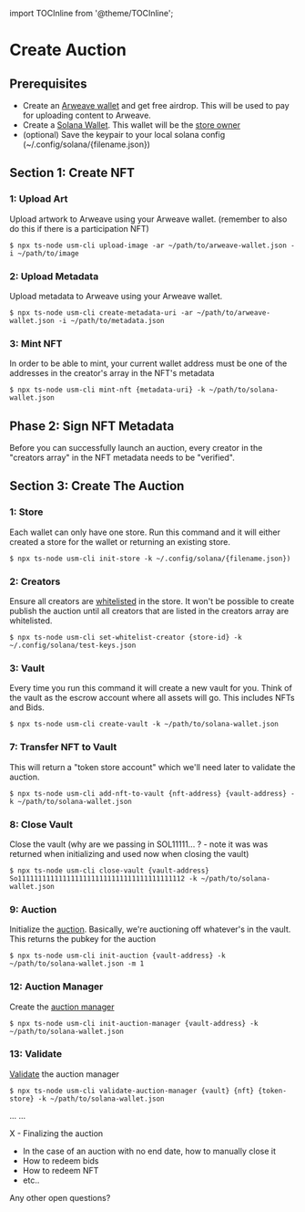 import TOCInline from '@theme/TOCInline';

# Create Auction

## Prerequisites

- Create an [Arweave wallet](https://faucet.arweave.net/) and get free airdrop. This will be used to pay for uploading content to Arweave.
- Create a [Solana Wallet](https://docs.solana.com/wallet-guide/file-system-wallet#generate-a-file-system-wallet-keypair). This wallet will be the [store owner](https://github.com/metaplex-foundation/metaplex/blob/master/ARCHITECTURE.md#store)
- (optional) Save the keypair to your local solana config (~/.config/solana/{filename.json})

## Section 1: Create NFT

### 1: Upload Art

Upload artwork to Arweave using your Arweave wallet. (remember to also do this if there is a participation NFT)

```
$ npx ts-node usm-cli upload-image -ar ~/path/to/arweave-wallet.json -i ~/path/to/image
```

### 2: Upload Metadata

Upload metadata to Arweave using your Arweave wallet.

```
$ npx ts-node usm-cli create-metadata-uri -ar ~/path/to/arweave-wallet.json -i ~/path/to/metadata.json
```

### 3: Mint NFT

In order to be able to mint, your current wallet address must be one of the addresses in the creator's array in the NFT's metadata

```
$ npx ts-node usm-cli mint-nft {metadata-uri} -k ~/path/to/solana-wallet.json
```

## Phase 2: Sign NFT Metadata

Before you can successfully launch an auction, every creator in the "creators array" in the NFT metadata needs to be "verified".

## Section 3: Create The Auction

### 1: Store

Each wallet can only have one store. Run this command and it will either created a store for the wallet or returning an existing store.

```
$ npx ts-node usm-cli init-store -k ~/.config/solana/{filename.json})
```

### 2: Creators

Ensure all creators are [whitelisted](https://github.com/metaplex-foundation/metaplex/blob/master/ARCHITECTURE.md#whitelistedcreator) in the store. It won't be possible to create publish the auction until all creators that are listed in the creators array are whitelisted.

```
$ npx ts-node usm-cli set-whitelist-creator {store-id} -k ~/.config/solana/test-keys.json
```

### 3: Vault

Every time you run this command it will create a new vault for you. Think of the vault as the escrow account where all assets will go. This includes NFTs and Bids.

```
$ npx ts-node usm-cli create-vault -k ~/path/to/solana-wallet.json
```

### 7: Transfer NFT to Vault

This will return a "token store account" which we'll need later to validate the auction.

```
$ npx ts-node usm-cli add-nft-to-vault {nft-address} {vault-address} -k ~/path/to/solana-wallet.json
```

### 8: Close Vault

Close the vault (why are we passing in SOL11111... ? - note it was was returned when initializing and used now when closing the vault)

```
$ npx ts-node usm-cli close-vault {vault-address} So11111111111111111111111111111111111111112 -k ~/path/to/solana-wallet.json
```

### 9: Auction

Initialize the [auction](https://github.com/metaplex-foundation/metaplex/blob/master/ARCHITECTURE.md#auction). Basically, we're auctioning off whatever's in the vault. This returns the pubkey for the auction

```
$ npx ts-node usm-cli init-auction {vault-address} -k ~/path/to/solana-wallet.json -m 1
```

### 12: Auction Manager

Create the [auction manager](https://github.com/metaplex-foundation/metaplex/blob/master/ARCHITECTURE.md#auctionmanager)

```
$ npx ts-node usm-cli init-auction-manager {vault-address} -k ~/path/to/solana-wallet.json
```

### 13: Validate

[Validate](https://github.com/metaplex-foundation/metaplex/blob/master/ARCHITECTURE.md#validation) the auction manager

```
$ npx ts-node usm-cli validate-auction-manager {vault} {nft} {token-store} -k ~/path/to/solana-wallet.json
```

...
...

X - Finalizing the auction

- In the case of an auction with no end date, how to manually close it
- How to redeem bids
- How to redeem NFT
- etc..

Any other open questions?
